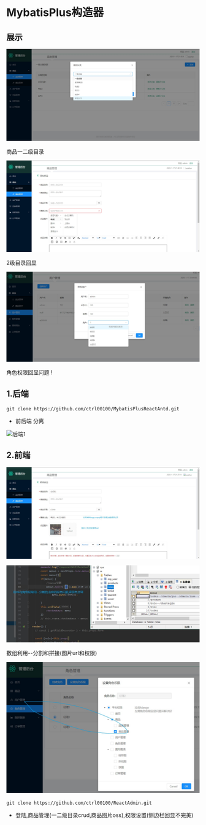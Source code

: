 # MybatisPlus构造器

## 展示

![展示1](https://github.com/ctrl00100/MybatisPlusReactAntd/blob/master/img/暂时1.jpg)

商品一二级目录

![展示2](<https://github.com/ctrl00100/MybatisPlusReactAntd/blob/master/img/展示2.jpg>)

2级目录回显

![展示3](https://github.com/ctrl00100/MybatisPlusReactAntd/blob/master/img/展示3.jpg)

角色权限回显问题  !


## 1.后端

```shell
git clone https://github.com/ctrl00100/MybatisPlusReactAntd.git
```

- 前后端    分离



![后端1](https://github.com/ctrl00100/MybatisPlusReactAntd/blob/master/img/后端1.png)

## 2.前端

![前端1](<https://github.com/ctrl00100/MybatisPlusReactAntd/blob/master/img/前端1.png>)

![前端2](https://github.com/ctrl00100/MybatisPlusReactAntd/blob/master/img/前端2.png)

数组利用--分割和拼接(图片url和权限)

![前端3](https://github.com/ctrl00100/MybatisPlusReactAntd/blob/master/img/前端3.png)

```shell
git clone https://github.com/ctrl00100/ReactAdmin.git
```
- 登陆,商品管理(一二级目录crud,商品图片oss),权限设置(侧边栏回显不完美)

